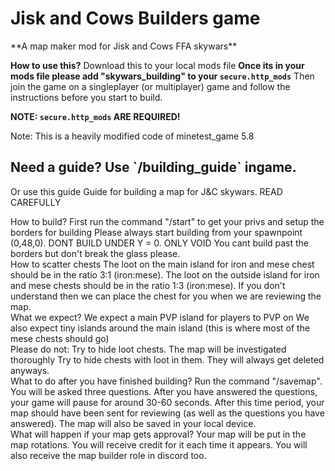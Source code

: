 <h1>Jisk and Cows Builders game</h1>
**A map maker mod for Jisk and Cows FFA skywars**

**How to use this?**
Download this to your local mods file
**Once its in your mods file please add "skywars_building" to your `secure.http_mods`**
Then join the game on a singleplayer (or multiplayer) game and follow the instructions before you start to build.

**NOTE: `secure.http_mods` ARE REQUIRED!**

Note: This is a heavily modified code of minetest_game 5.8

<h2>Need a guide? Use `/building_guide` ingame.</h2>
Or use this guide
Guide for building a map for J&C skywars. READ CAREFULLY</p>

How to build?
First run the command "/start" to get your privs and setup the borders for building
Please always start building from your spawnpoint (0,48,0).
DONT BUILD UNDER Y = 0. ONLY VOID
You cant build past the borders but don't break the glass please.
<br>
How to scatter chests
The loot on the main island for iron and mese chest should be in the ratio 3:1 (iron:mese).
The loot on the outside island for iron and mese chests should be in the ratio 1:3 (iron:mese).
If you don't understand then we can place the chest for you when we are reviewing the map.
<br>
What we expect?
We expect a main PVP island for players to PVP on
We also expect tiny islands around the main island (this is where most of the mese chests should go)
<br>
Please do not:
Try to hide loot chests. The map will be investigated thoroughly
Try to hide chests with loot in them. They will always get deleted anyways.
<br>
What to do after you have finished building?
Run the command "/savemap". You will be asked three questions. After you have answered the questions, your game will pause for around 30-60 seconds. After this time period, your map should have been sent for reviewing (as well as the questions you have answered). The map will also be saved in your local device.
<br>
What will happen if your map gets approval?
Your map will be put in the map rotations. You will receive credit for it each time it appears. You will also receive the map builder role in discord too.
